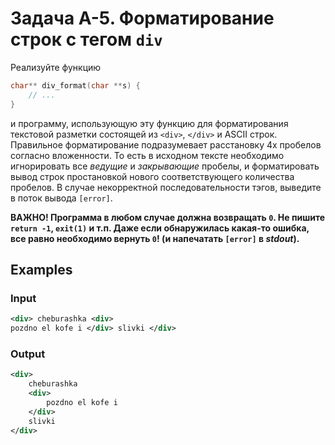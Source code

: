 # Задача A-5. Форматирование строк с тегом `div`
Реализуйте функцию
```objectivec
char** div_format(char **s) {
    // ...
}
```

и программу, использующую эту функцию для форматирования текстовой разметки состоящей из `<div>`, `</div>` и ASCII
строк.
Правильное форматирование подразумевает расстановку 4х пробелов согласно вложенности. То есть в исходном тексте
необходимо игнорировать все *ведущие* и *закрывающие* пробелы, и форматировать вывод строк простановкой нового
соответствующего количества пробелов. В случае некорректной последовательности тэгов, выведите в поток вывода `[error]`.

**ВАЖНО! Программа в любом случае должна возвращать `0`. Не пишите `return -1`, `exit(1)` и т.п. Даже если обнаружилась
какая-то ошибка, все равно необходимо вернуть `0`! (и напечатать `[error]` в *stdout*).**

## Examples
### Input
```xml
<div> cheburashka <div>
pozdno el kofe i </div> slivki </div>
```
### Output
```xml
<div>
    cheburashka
    <div>
        pozdno el kofe i
    </div>
    slivki
</div>
```